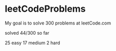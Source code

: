 # leetCodeProblems
My goal is to solve 300 problems at leetCode.com

solved 44/300 so far

25 easy
17 medium
2 hard
